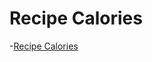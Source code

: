 # Recipe Calories
-[Recipe Calories]([https://github.com/vitejs/vite-plugin-react-swc](https://monumental-smakager-9dc451.netlify.app/)) 
